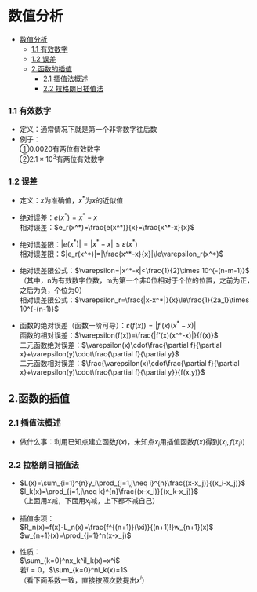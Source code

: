 # 数值分析
- [数值分析](#数值分析)
    - [1.1 有效数字](#11-有效数字)
    - [1.2 误差](#12-误差)
  - [2.函数的插值](#2函数的插值)
    - [2.1 插值法概述](#21-插值法概述)
    - [2.2 拉格朗日插值法](#22-拉格朗日插值法)
### 1.1 有效数字
* 定义：通常情况下就是第一个非零数字往后数
* 例子：  
  ①$0.0020$有两位有效数字  
  ②$2.1\times10^3$有两位有效数字

### 1.2 误差
* 定义：$x$为准确值，$x^*$为$x$的近似值
* 绝对误差：$e(x^*)=x^*-x$  
   相对误差：$e_r(x^*)=\frac{e(x^*)}{x}=\frac{x^*-x}{x}$

* 绝对误差限：$|e(x^*)|=|x^*-x|\le\varepsilon(x^*)$  
  相对误差限：$|e_r(x^*)|=|\frac{x^*-x}{x}|\le\varepsilon_r(x^*)$  

* 绝对误差限公式：$\varepsilon=|x^*-x|<\frac{1}{2}\times 10^{-(n-m-1)}$  
  （其中，n为有效数字位数，m为第一个非0位相对于个位的位置，之前为正，之后为负，个位为0）  
  相对误差限公式：$\varepsilon_r=\frac{|x-x^*|}{x}\le\frac{1}{2a_1}\times 10^{-(n-1)}$

* 函数的绝对误差（函数一阶可导）：$\varepsilon(f(x))=|f'(x)(x^*-x)|$  
  函数的相对误差：$\varepsilon(f(x))=\frac{|f'(x)(x^*-x)|}{f(x)}$   
  二元函数绝对误差：$\varepsilon(x)\cdot\frac{\partial f}{\partial x}+\varepsilon(y)\cdot\frac{\partial f}{\partial y}$    
  二元函数相对误差：$\frac{\varepsilon(x)\cdot\frac{\partial f}{\partial x}+\varepsilon(y)\cdot\frac{\partial f}{\partial y}}{f(x,y)}$ 

## 2.函数的插值
### 2.1 插值法概述
* 做什么事：利用已知点建立函数$f(x)$，未知点$x_i$用插值函数$f(x)$得到$(x_i,f(x_i))$

### 2.2 拉格朗日插值法
* $L(x)=\sum_{i=1}^{n}y_i\prod_{j=1,j\neq i}^{n}\frac{(x-x_j)}{(x_i-x_j)}$  
 $l_k(x)=\prod_{j=1,j\neq k}^{n}\frac{(x-x_i)}{(x_k-x_j)}$  
 （上面用$x$减，下面用$x_i$减，上下都不减自己）

* 插值余项：  
  $R_n(x)=f(x)-L_n(x)=\frac{f^{(n+1)}(\xi)}{(n+1)!}w_{n+1}(x)$   
  $w_{n+1}(x)=\prod_{j=1}^n(x-x_j)$

* 性质：  
  $\sum_{k=0}^nx_k^il_k(x)=x^i$  
  若$i=0$，$\sum_{k=0}^nl_k(x)=1$  
  （看下面系数一致，直接按照次数提出$x^i$）